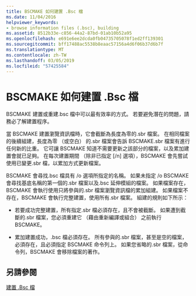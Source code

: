 ```yaml
---
title: BSCMAKE 如何建置 .Bsc 檔
ms.date: 11/04/2016
helpviewer_keywords:
- browse information files (.bsc), building
ms.assetid: 8512b33e-c856-44a2-87bd-01ab10b52a95
ms.openlocfilehash: e691e6ee2dcda0fb04735705078f1ed2ff139301
ms.sourcegitcommit: bff17488ac5538b8eaac57156a4d6f06b37d6b7f
ms.translationtype: MT
ms.contentlocale: zh-TW
ms.lasthandoff: 03/05/2019
ms.locfileid: "57425584"
---
```

# <a name="how-bscmake-builds-a-bsc-file"></a>BSCMAKE 如何建置 .Bsc 檔

BSCMAKE 建置或重建.bsc 檔中可以最有效率的方式。 若要避免潛在的問題，請務必了解建置程序。

當 BSCMAKE 建置瀏覽資訊檔時，它會截斷為長度為零的.sbr 檔案。 在相同檔案的後續組建，長度為零 （或空白） 的.sbr 檔案會告訴 BSCMAKE.sbr 檔案有進行任何新的比重。 它可讓 BSCMAKE 知道不需要更新之該部分的檔案，以及累加建置會就已足夠。 在每次建置期間 （除非已指定 [/n] 選項），BSCMAKE 會先嘗試使用已變更.sbr 檔，以累加方式更新檔案。

BSCMAKE 會尋找.bsc 檔具有 /o 選項所指定的名稱。 如果未指定 /o BSCMAKE 會尋找基底名稱的第一個的.sbr 檔案以及.bsc 延伸模組的檔案。 如果檔案存在，BSCMAKE 會執行使用只將參與的.sbr 檔案瀏覽資訊檔的累加組建。 如果檔案不存在，BSCMAKE 會執行完整建置，使用所有.sbr 檔案。 組建的規則如下所示：

- 若要成功完整建置，所有指定.sbr 檔必須存在，且不會被截斷。 如果遭到截斷的.sbr 檔案，您必須重建它 （藉由重新編譯或組合） 之前執行 BSCMAKE。

- 累加建置成功，.bsc 檔必須存在。 所有參與的.sbr 檔案，甚至是空的檔案，必須存在，且必須指定 BSCMAKE 命令列上。 如果您省略的.sbr 檔案，從命令列，BSCMAKE 會移除檔案的著作。

## <a name="see-also"></a>另請參閱

[建置 .Bsc 檔](../../build/reference/building-a-dot-bsc-file.md)
